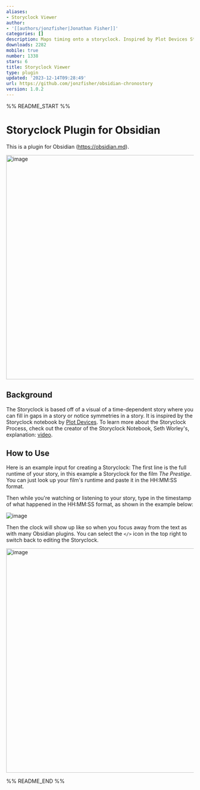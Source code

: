 ```yaml
---
aliases:
- Storyclock Viewer
author:
- '[[authors/jonzfisher|Jonathan Fisher]]'
categories: []
description: Maps timing onto a storyclock. Inspired by Plot Devices Storyclock.
downloads: 2282
mobile: true
number: 1338
stars: 6
title: Storyclock Viewer
type: plugin
updated: '2023-12-14T09:28:49'
url: https://github.com/jonzfisher/obsidian-chronostory
version: 1.0.2
---
```


%% README_START %%

# Storyclock Plugin for Obsidian
This is a plugin for Obsidian (https://obsidian.md).

<img width="603" alt="image" src="https://github.com/obsidianmd/obsidian-releases/assets/6652546/52fd5bc6-1ba4-46d0-ab09-a8c6dcc05759">

## Background
The Storyclock is based off of a visual of a time-dependent story where you can fill in gaps in a story or notice symmetries in a story. It is inspired by the Storyclock notebook by [Plot Devices](https://plotdevices.co/). To learn more about the Storyclock Process, check out the creator of the Storyclock Notebook, Seth Worley's, explanation: [video](https://www.youtube.com/watch?v=D9viuUvC4f0).

## How to Use
Here is an example input for creating a Storyclock:
The first line is the full runtime of your story, in this example a Storyclock for the film _The Prestige_. You can just look up your film's runtime and paste it in the HH:MM:SS format.

Then while you're watching or listening to your story, type in the timestamp of what happened in the HH:MM:SS format, as shown in the example below:

![image](https://github.com/jonzfisher/obsidian-chronostory/assets/6652546/75326eaa-44fc-4282-8b2e-dc4d86731c9d)

Then the clock will show up like so when you focus away from the text as with many Obsidian plugins. You can select the `</>` icon in the top right to switch back to editing the Storyclock.

<img width="603" alt="image" src="https://github.com/obsidianmd/obsidian-releases/assets/6652546/52fd5bc6-1ba4-46d0-ab09-a8c6dcc05759">




%% README_END %%